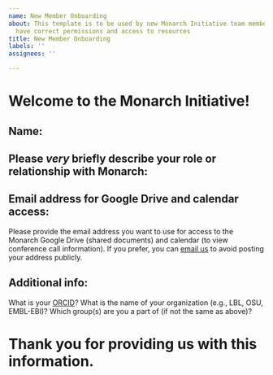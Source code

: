 ```yaml
---
name: New Member Onboarding
about: This template is to be used by new Monarch Initiative team members to ensure they
  have correct permissions and access to resources
title: New Member Onboarding
labels: ''
assignees: ''

---
```


# Welcome to the Monarch Initiative!

## Name: 

## Please *very* briefly describe your role or relationship with Monarch:

## Email address for Google Drive and calendar access:
Please provide the email address you want to use for access to the Monarch Google Drive (shared documents)
and calendar (to view conference call information).
If you prefer, you can [email us](mailto:info@monarchinitiative.org) to avoid posting your address publicly.

## Additional info:
What is your [ORCID](https://orcid.org/register)?
What is the name of your organization (e.g., LBL, OSU, EMBL-EBI)? 
Which group(s) are you a part of (if not the same as above)?

# Thank you for providing us with this information. 
